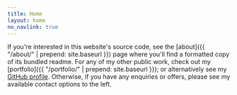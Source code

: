 ```yaml
---
title: Home
layout: home
no_navlink: true
---
```


If you're interested in this website's source code, see the
[about]({{ "/about/" | prepend: site.baseurl }}) page where you'll find a formatted copy of its
bundled readme.
For any of my other public work, check out my
[portfolio]({{ "/portfolio/" | prepend: site.baseurl }}); or alternatively see
my [GitHub profile](https://github.com/siviter-t).
Otherwise, if you have any enquiries or offers, please see my available contact options to
the left.